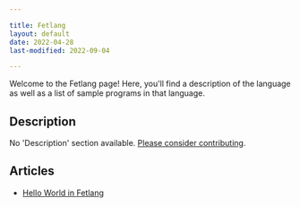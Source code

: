 ```yaml
---

title: Fetlang
layout: default
date: 2022-04-28
last-modified: 2022-09-04

---
```


Welcome to the Fetlang page! Here, you'll find a description of the language as well as a list of sample programs in that language.

## Description

No 'Description' section available. [Please consider contributing](https://github.com/TheRenegadeCoder/sample-programs-website).

## Articles

- [Hello World in Fetlang](https://sampleprograms.io/projects/hello-world/fetlang)
